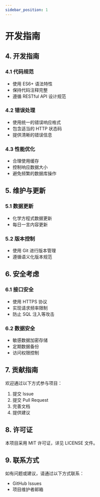 ```yaml
---
sidebar_position: 1
---
```


# 开发指南

## 4. 开发指南

### 4.1 代码规范
- 使用 ES6+ 语法特性
- 保持代码注释完整
- 遵循 RESTful API 设计规范

### 4.2 错误处理
- 使用统一的错误响应格式
- 包含适当的 HTTP 状态码
- 提供清晰的错误信息

### 4.3 性能优化
- 合理使用缓存
- 控制响应数据大小
- 避免频繁的数据库操作

## 5. 维护与更新

### 5.1 数据更新
- 化学方程式数据更新
- 每日一言内容更新

### 5.2 版本控制
- 使用 Git 进行版本管理
- 遵循语义化版本规范

## 6. 安全考虑

### 6.1 接口安全
- 使用 HTTPS 协议
- 实现请求频率限制
- 防止 SQL 注入等攻击

### 6.2 数据安全
- 敏感数据加密存储
- 定期数据备份
- 访问权限控制

## 7. 贡献指南

欢迎通过以下方式参与项目：
1. 提交 Issue
2. 提交 Pull Request
3. 完善文档
4. 提供建议

## 8. 许可证

本项目采用 MIT 许可证，详见 LICENSE 文件。

## 9. 联系方式

如有问题或建议，请通过以下方式联系：
- GitHub Issues
- 项目维护者邮箱